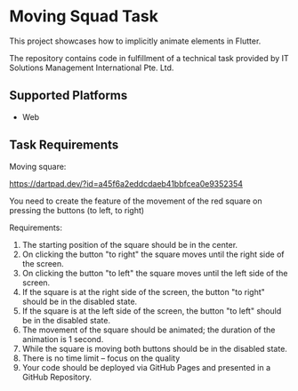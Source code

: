 # Moving Squad Task

This project showcases how to implicitly animate elements in Flutter.

The repository contains code in fulfillment of a technical task provided by IT Solutions Management International Pte. Ltd.

## Supported Platforms
- Web

## Task Requirements
Moving square:

https://dartpad.dev/?id=a45f6a2eddcdaeb41bbfcea0e9352354

You need to create the feature of the movement of the red square on pressing the buttons (to left, to right)

Requirements:
1. The starting position of the square should be in the center.
2. On clicking the button "to right" the square moves until the right side of the screen.
3. On clicking the button "to left" the square moves until the left side of the screen.
4. If the square is at the right side of the screen, the button "to right" should be in the disabled state.
5. If the square is at the left side of the screen, the button "to left" should be in the disabled state.
6. The movement of the square should be animated; the duration of the animation is 1 second.
7. While the square is moving both buttons should be in the disabled state.
8. There is no time limit – focus on the quality
9. Your code should be deployed via GitHub Pages and presented in a GitHub Repository.